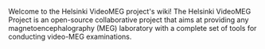 Welcome to the Helsinki VideoMEG project's wiki! The Helsinki VideoMEG Project is an open-source collaborative project that aims at providing any magnetoencephalography (MEG) laboratory with a complete set of tools for conducting video-MEG examinations.

